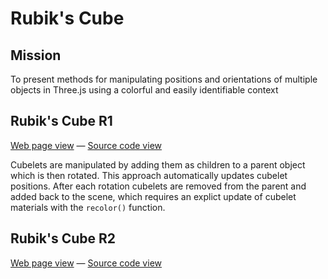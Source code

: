 Rubik's Cube
===

## Mission

To present methods for manipulating positions and orientations of multiple objects in Three.js using a colorful and easily identifiable context

## Rubik's Cube R1

[Web page view]( http://jaanga.github.io/cookbook/rubiks-cube/rubiks-cube-r1.html "View as live web page" ) &mdash; 
[Source code view]( https://github.com/jaanga/cookbook/tree/gh-pages/rubiks-cube/rubiks-cube-r1.html "View as source code" )

Cubelets are manipulated by adding them as children to a parent object which is then rotated. This approach automatically updates cubelet positions. After each rotation cubelets are removed from the parent and added back to the scene, which requires an explict update of cubelet materials with the `recolor()` function.

## Rubik's Cube R2

[Web page view]( http://jaanga.github.io/cookbook/rubiks-cube/rubiks-cube-r2.html "View as live web page" ) &mdash; 
[Source code view]( https://github.com/jaanga/cookbook/tree/gh-pages/rubiks-cube/rubiks-cube-r2.html "View as source code" )
